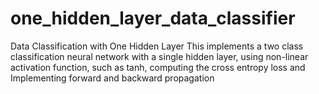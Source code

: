 # one_hidden_layer_data_classifier

Data Classification with One Hidden Layer
This implements a two class classification neural network with a single hidden layer, using non-linear activation function, such as tanh, computing the cross entropy loss and Implementing forward and backward propagation
